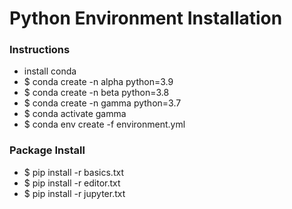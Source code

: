 # Python Environment Installation

### Instructions

- install conda
- $ conda create -n alpha python=3.9
- $ conda create -n beta python=3.8
- $ conda create -n gamma python=3.7
- $ conda activate gamma
- $ conda env create -f environment.yml

### Package Install

- $ pip install -r basics.txt
- $ pip install -r editor.txt
- $ pip install -r jupyter.txt

